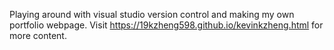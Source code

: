 Playing around with visual studio version control and making my own portfolio webpage.
Visit https://19kzheng598.github.io/kevinkzheng.html for more content.
